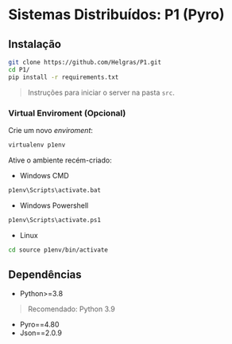 # Sistemas Distribuídos: P1 (Pyro)

## Instalação

```bash
git clone https://github.com/Helgras/P1.git
cd P1/
pip install -r requirements.txt
```

> Instruções para iniciar o server na pasta `src`.

### Virtual Enviroment (Opcional)

Crie um novo *enviroment*:

```bash
virtualenv p1env
```

Ative o ambiente recém-criado:

* Windows CMD

```bash
p1env\Scripts\activate.bat
```

* Windows Powershell

```bash
p1env\Scripts\activate.ps1
```

* Linux

```bash
cd source p1env/bin/activate
```

## Dependências

* Python>=3.8

> Recomendado: Python 3.9

* Pyro==4.80
* Json==2.0.9

